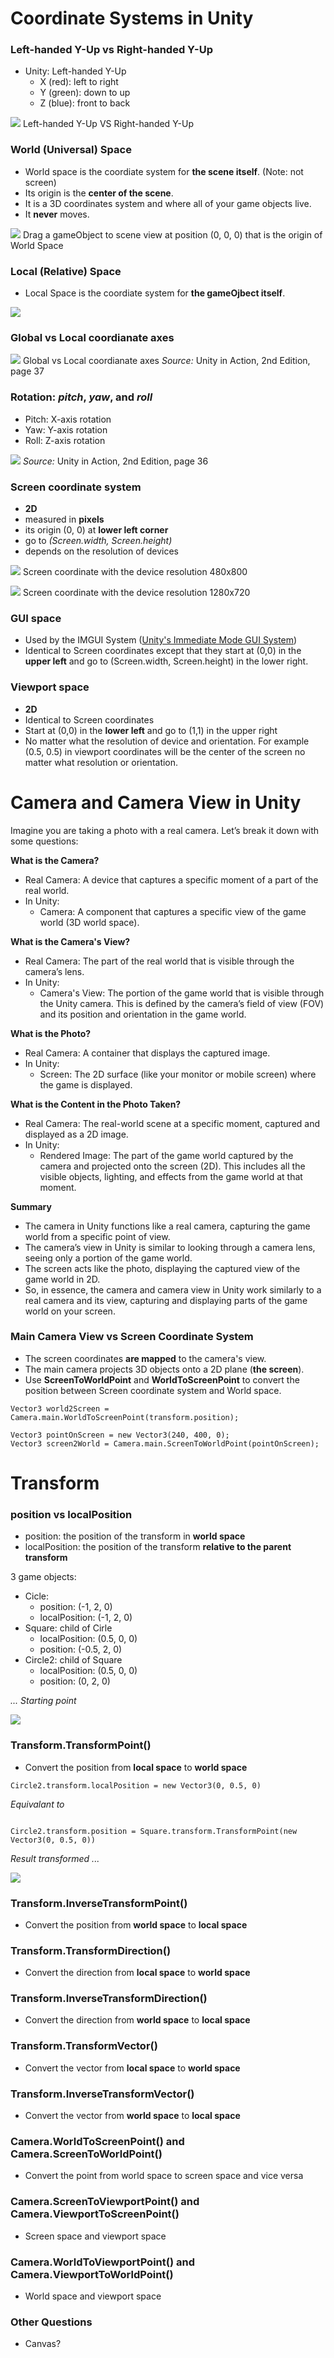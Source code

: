 # Coordinate Systems in Unity

### Left-handed Y-Up vs Right-handed Y-Up
- Unity: Left-handed Y-Up
    - X (red): left to right
    - Y (green): down to up
    - Z (blue): front to back

![](../imgs/dot-net/unity-axis-left-vs-right-handed.webp)
Left-handed Y-Up VS Right-handed Y-Up

### World (Universal) Space

- World space is the coordiate system for **the scene itself**. (Note: not screen)
- Its origin is the **center of the scene**.
- It is a 3D coordinates system and where all of your game objects live.
- It **never** moves.

![](../imgs/dot-net/world-cs.png)
Drag a gameObject to scene view at position (0, 0, 0) that is the origin of World Space

### Local (Relative) Space

- Local Space is the coordiate system for **the gameOjbect itself**.

![](../imgs/dot-net/local-cs.png)

### Global vs Local coordianate axes

![](../imgs/dot-net/world-vs-local.png)
Global vs Local coordianate axes
*Source:* Unity in Action, 2nd Edition, page 37

### Rotation: *pitch*, *yaw*, and *roll*
- Pitch: X-axis rotation
- Yaw: Y-axis rotation
- Roll: Z-axis rotation

![](../imgs/dot-net/pitch-yaw-roll.png)
*Source:* Unity in Action, 2nd Edition, page 36


### Screen coordinate system
- **2D**
- measured in **pixels**
- its origin (0, 0) at **lower left corner**
- go to *(Screen.width, Screen.height)*
- depends on the resolution of devices

![](../imgs/dot-net/screen-coordiante1.png)
Screen coordinate with the device resolution 480x800

![](../imgs/dot-net/screen-coordiante2.png)
Screen coordinate with the device resolution 1280x720

### GUI space
- Used by the IMGUI System ([Unity's Immediate Mode GUI System](https://docs.unity3d.com/Manual/gui-Basics.html))
- Identical to Screen coordinates except that they start at (0,0) in the **upper left** and go to (Screen.width, Screen.height) in the lower right.

### Viewport space
- **2D**
- Identical to Screen coordinates
- Start at (0,0) in the **lower left** and go to (1,1) in the upper right 
- No matter what the resolution of device and orientation. For example (0.5, 0.5) in viewport coordinates will be the center of the screen no matter what resolution or orientation.

# Camera and Camera View in Unity
Imagine you are taking a photo with a real camera. Let’s break it down with some questions:

**What is the Camera?**
- Real Camera: A device that captures a specific moment of a part of the real world.
- In Unity:
    - Camera: A component that captures a specific view of the game world (3D world space).

**What is the Camera's View?**
- Real Camera: The part of the real world that is visible through the camera’s lens.
- In Unity:
    - Camera's View: The portion of the game world that is visible through the Unity camera. This is defined by the camera’s field of view (FOV) and its position and orientation in the game world.

**What is the Photo?**
- Real Camera: A container that displays the captured image.
- In Unity:
    - Screen: The 2D surface (like your monitor or mobile screen) where the game is displayed.
    
**What is the Content in the Photo Taken?**
- Real Camera: The real-world scene at a specific moment, captured and displayed as a 2D image.
- In Unity:
    - Rendered Image: The part of the game world captured by the camera and projected onto the screen (2D). This includes all the visible objects, lighting, and effects from the game world at that moment.

**Summary**
- The camera in Unity functions like a real camera, capturing the game world from a specific point of view.
- The camera’s view in Unity is similar to looking through a camera lens, seeing only a portion of the game world.
- The screen acts like the photo, displaying the captured view of the game world in 2D.
- So, in essence, the camera and camera view in Unity work similarly to a real camera and its view, capturing and displaying parts of the game world on your screen.

### Main Camera View vs Screen Coordinate System

- The screen coordinates **are mapped** to the camera's view.
- The main camera projects 3D objects onto a 2D plane (**the screen**).
- Use **ScreenToWorldPoint** and **WorldToScreenPoint** to convert the position between Screen coordinate system and World space.

```
Vector3 world2Screen = Camera.main.WorldToScreenPoint(transform.position);

Vector3 pointOnScreen = new Vector3(240, 400, 0);
Vector3 screen2World = Camera.main.ScreenToWorldPoint(pointOnScreen);
```



# Transform

### position vs localPosition

- position: the position of the transform in **world space**
- localPosition: the position of the transform **relative to the parent transform**

3 game objects: 
- Cicle: 
    - position: (-1, 2, 0)
    - localPosition: (-1, 2, 0)
- Square: child of Cirle
    - localPosition: (0.5, 0, 0)
    - position: (-0.5, 2, 0)
- Circle2: child of Square
    - localPosition: (0.5, 0, 0)
    - position: (0, 2, 0)

*... Starting point*

![](../imgs/dot-net/position-vs-localposition.png)

### Transform.TransformPoint()

- Convert the position from **local space** to **world space**

```
Circle2.transform.localPosition = new Vector3(0, 0.5, 0)
 ```

*Equivalant to*

```

Circle2.transform.position = Square.transform.TransformPoint(new Vector3(0, 0.5, 0))

```

*Result transformed ...*

![](../imgs/dot-net/position-vs-localposition-2.png)

### Transform.InverseTransformPoint()

- Convert the position from **world space** to **local space**

### Transform.TransformDirection()

- Convert the direction from **local space** to **world space**

### Transform.InverseTransformDirection()

- Convert the direction from **world space** to **local space**

### Transform.TransformVector()

- Convert the vector  from **local space** to **world space**

### Transform.InverseTransformVector()

- Convert the vector from **world space** to **local space**

### Camera.WorldToScreenPoint() and Camera.ScreenToWorldPoint()

- Convert the point from world space to screen space and vice versa

### Camera.ScreenToViewportPoint() and Camera.ViewportToScreenPoint()

- Screen space and viewport space

### Camera.WorldToViewportPoint() and Camera.ViewportToWorldPoint()

- World space and viewport space

### Other Questions
- Canvas?
